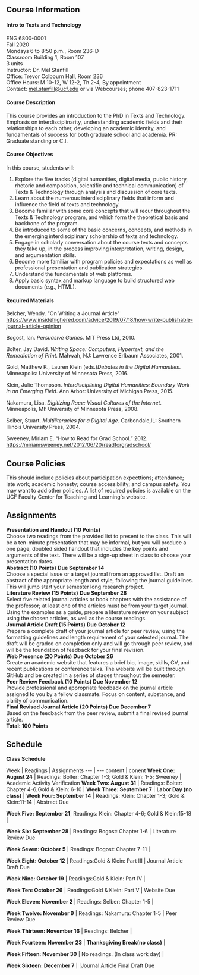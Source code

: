 ## Course Information
#### Intro to Texts and Technology
ENG 6800-0001      
Fall 2020   
Mondays 6 to 8:50 p.m., Room 236-D   
Classroom Building 1, Room 107   
3 units   
Instructor: Dr. Mel Stanfill   
Office: Trevor Colbourn Hall, Room 236   
Office Hours: M 10-12, W 12-2, Th 2-4, By appointment   
Contact: mel.stanfill@ucf.edu or via Webcourses; phone 407-823-1711   
#### Course Description
This course provides an introduction to the PhD in Texts and Technology. Emphasis on interdisciplinarity, understanding academic fields and their relationships to each other, developing an academic identity, and fundamentals of success for both graduate school and academia. PR: Graduate standing or C.I.
#### Course Objectives
In this course, students will:
1) Explore the five tracks (digital humanities, digital media, public history, rhetoric and composition, scientific and technical communication) of Texts & Technology through analysis and discussion of core texts.
2) Learn about the numerous interdisciplinary fields that inform and influence the field of texts and technology.
3) Become familiar with some core concepts that will recur throughout the Texts & Technology program, and which form the theoretical basis and backbone of the program.
4) Be introduced to some of the basic concerns, concepts, and methods in the emerging interdisciplinary scholarship of texts and technology.
5) Engage in scholarly conversation about the course texts and concepts they take up, in the process improving interpretation, writing, design, and argumentation skills.
6) Become more familiar with program policies and expectations as well as professional presentation and publication strategies.
7) Understand the fundamentals of web platforms.
8) Apply basic syntax and markup language to build structured web documents (e.g., HTML).
#### Required Materials


Belcher, Wendy. "On Writing a Journal Article" https://www.insidehighered.com/advice/2019/07/18/how-write-publishable-journal-article-opinion

Bogost, Ian. _Persuasive Games._ MIT Press Ltd, 2010.

Bolter, Jay David. _Writing Space: Computers, Hypertext, and the Remediation of Print._ Mahwah, NJ: Lawrence Erlbaum Associates, 2001.

Gold, Matthew K., Lauren Klein (eds.)_Debates in the Digital Humanities_. Minneapolis: University of Minnesota Press, 2016.

Klein, Julie Thompson. _Interdisciplining Digital Humanities: Boundary Work in an Emerging Field_. Ann Arbor: University of Michigan Press, 2015.

Nakamura, Lisa. _Digitizing Race: Visual Cultures of the Internet._ Minneapolis, MI: University of Minnesota Press, 2008.

Selber, Stuart. _Multiliteracies for a Digital Age._ Carbondale,IL: Southern Illinois University Press, 2004.

Sweeney, Miriam E. “How to Read for Grad School.” 2012. https://miriamsweeney.net/2012/06/20/readforgradschool/


## Course Policies
This should include policies about participation expecttions; attendance; late work; academic honesty; course accessibility; and campus safety. You may want to add other policies. A list of required policies is available on the UCF Faculty Center for Teaching and Learning's website.
## Assignments
**Presentation and Handout (10 Points)**   
Choose two readings from the provided list to present to the class. This will be a ten-minute presentation that may be informal, but you will produce a one page, doubled sided handout that includes the key points and arguments of the text. There will be a sign-up sheet in class to choose your presentation dates.   
**Abstract (10 Points)** **Due September 14**   
Choose a special issue or a target journal from an approved list. Draft an abstract of the appropriate length and style, following the journal guidelines. This will jump start your semester long research project.   
**Literature Review (15 Points)** **Due September 28**   
Select five related journal articles or book chapters with the assistance of the professor; at least one of the articles must be from your target journal. Using the examples as a guide, prepare a literature review on your subject using the chosen articles, as well as the course readings.    
**Journal Article Draft (15 Points)** **Due October 12**  
Prepare a complete draft of your journal article for peer review, using the formatting guidelines and length requirement of your selected journal. The draft will be graded on completion only and will go through peer review, and will be the foundation of feedback for your final revision.   
**Web Presence (20 Points)** **Due October 26**   
Create an academic website that features a brief bio, image, skills, CV, and recent publications or conference talks. The website will be built through GitHub and be created in a series of stages throughout the semester.   
**Peer Review Feedback (10 Points)** **Due November 12**   
Provide professional and appropriate feedback on the journal article assigned to you by a fellow classmate. Focus on content, substance, and clarity of communication.   
**Final Revised Journal Article (20 Points)**  **Due December 7**   
Based on the feedback from the peer review, submit a final revised journal article.   
**Total: 100 Points** 

## Schedule
**Class Schedule** 

Week | Readings | Assignments
--- | ---
content | conent
**Week One: August 24** | Readings: Bolter: Chapter 1-3; Gold & Klein: 1-5; Sweeney | 	Academic Activity Verification
**Week Two: August 31** | Readings: Bolter: Chapter 4-6;Gold & Klein: 6-10  |
**Week Three: September 7** | **Labor Day (no class)** |
**Week Four: September 14** | Readings: Klein: Chapter 1-3; Gold & Klein:11-14 | Abstract Due


**Week Five: September 21**| Readings: Klein: Chapter 4-6; Gold & Klein:15-18 |

**Week Six: September 28** | Readings: Bogost: Chapter 1-6 | Literature Review Due


**Week Seven: October 5** | Readings: Bogost: Chapter 7-11 |

**Week Eight: October 12** | Readings:Gold & Klein: Part III |	Journal Article Draft Due


**Week Nine: October 19** | Readings:Gold & Klein: Part IV |

**Week Ten: October 26** | Readings:Gold & Klein: Part V | Website Due

**Week Eleven: November 2** | Readings: Selber: Chapter 1-5 |

**Week Twelve: November 9** | Readings: Nakamura: Chapter 1-5 |	Peer Review Due

**Week Thirteen: November 16** | Readings: Belcher |

**Week Fourteen: November 23** | **Thanksgiving Break(no class)** |

**Week Fifteen: November 30** | No readings. (In class work day) |

**Week Sixteen: December 7** | |Journal Article Final Draft Due

